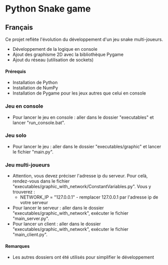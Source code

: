 # Python Snake game

## Français
Ce projet reflète l'évolution du développement d'un jeu snake multi-joueurs.

- Développement de la logique en console
- Ajout des graphisme 2D avec la bibliothèque Pygame
- Ajout du réseau (utilisation de sockets)

#### Prérequis
- Installation de Python
- Installation de NumPy
- Installation de Pygame pour les jeux autres que celui en console

### Jeu en console
- Pour lancer le jeu en console : aller dans le dossier "executables" et lancer "run_console.bat".

### Jeu solo
- Pour lancer le jeu : aller dans le dossier "executables/graphic" et lancer le fichier "main.py".


### Jeu multi-joueurs
- Attention, vous devez préciser l'adresse ip du serveur. Pour celà, rendez-vous dans le fichier "executables/graphic_with_network/ConstantVariables.py". Vous y trouverez : 
    - NETWORK_IP = "127.0.0.1" - remplacer 127.0.0.1 par l'adresse ip de votre serveur
- Pour lancer le serveur : aller dans le dossier "executables/graphic_with_network", exécuter le fichier "main_server.py".
- Pour lancer un client : aller dans le dossier "executables/graphic_with_network", exécuter le fichier "main_client.py".

#### Remarques
- Les autres dossiers ont été utilisés pour simplifier le développement